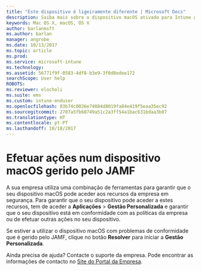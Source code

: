 ```yaml
---
title: "Este dispositivo é ligeiramente diferente | Microsoft Docs"
description: Saiba mais sobre o dispositivo macOS ativado para Intune gerido pelo JAMF.
keywords: Mac OS X, macOS, OS X
author: barlanmsft
ms.author: barlan
manager: angrobe
ms.date: 10/13/2017
ms.topic: article
ms.prod: 
ms.service: microsoft-intune
ms.technology: 
ms.assetid: 56771f9f-0583-4df8-b3e9-3f0d8edee172
searchScope: User help
ROBOTS: 
ms.reviewer: elocholi
ms.suite: ems
ms.custom: intune-enduser
ms.openlocfilehash: 83b74c0026e74084d8019fa84e419f5eaa35ec92
ms.sourcegitcommit: 2707a5fb68749a51c2a3ff54a1bac631bdaa3b87
ms.translationtype: HT
ms.contentlocale: pt-PT
ms.lasthandoff: 10/18/2017
---
```

# <a name="performing-actions-on-a-macos-device-managed-by-jamf"></a>Efetuar ações num dispositivo macOS gerido pelo JAMF

A sua empresa utiliza uma combinação de ferramentas para garantir que o seu dispositivo macOS pode aceder aos recursos da empresa em segurança. Para garantir que o seu dispositivo pode aceder a estes recursos, tem de aceder a **Aplicações** > **Gestão Personalizada** e garantir que o seu dispositivo está em conformidade com as políticas da empresa ou de efetuar outras ações no seu dispositivo.

Se estiver a utilizar o dispositivo macOS com problemas de conformidade que é gerido pelo JAMF, clique no botão **Resolver** para iniciar a **Gestão Personalizada**.

Ainda precisa de ajuda? Contacte o suporte da empresa. Pode encontrar as informações de contacto no [Site do Portal da Empresa](https://portal.manage.microsoft.com).
